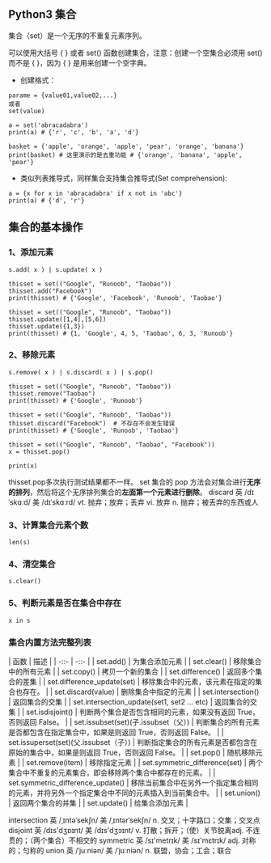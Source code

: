 ## Python3 集合

集合（set）是一个无序的不重复元素序列。

可以使用大括号 { } 或者 set() 函数创建集合，注意：创建一个空集合必须用 set() 而不是 { }，因为 { } 是用来创建一个空字典。

* 创建格式：
```
parame = {value01,value02,...}
或者
set(value)
```

```
a = set('abracadabra')
print(a) # {'r', 'c', 'b', 'a', 'd'}
```

```
basket = {'apple', 'orange', 'apple', 'pear', 'orange', 'banana'}
print(basket) # 这里演示的是去重功能 # {'orange', 'banana', 'apple', 'pear'}
```

* 类似列表推导式，同样集合支持集合推导式(Set comprehension):
```
a = {x for x in 'abracadabra' if x not in 'abc'}
print(a) # {'d', 'r'}
```

## 集合的基本操作

### 1、添加元素
```
s.add( x ) | s.update( x )
```

```
thisset = set(("Google", "Runoob", "Taobao"))
thisset.add("Facebook")
print(thisset) # {'Google', 'Facebook', 'Runoob', 'Taobao'}
```

```
thisset = set(("Google", "Runoob", "Taobao"))
thisset.update([1,4],[5,6])  
thisset.update({1,3})
print(thisset) # {1, 'Google', 4, 5, 'Taobao', 6, 3, 'Runoob'}
```

### 2、移除元素
```
s.remove( x ) | s.discard( x ) | s.pop() 
```
```
thisset = set(("Google", "Runoob", "Taobao"))
thisset.remove("Taobao")
print(thisset) # {'Google', 'Runoob'}
```

```
thisset = set(("Google", "Runoob", "Taobao"))
thisset.discard("Facebook")  # 不存在不会发生错误
print(thisset) # {'Google', 'Runoob', 'Taobao'}
```

```
thisset = set(("Google", "Runoob", "Taobao", "Facebook"))
x = thisset.pop()
 
print(x)
```
thisset.pop多次执行测试结果都不一样。
set 集合的 pop 方法会对集合进行**无序的排列**，然后将这个无序排列集合的**左面第一个元素进行删除**。
discard 英 /dɪˈskɑːd/  美 /dɪˈskɑːrd/  vt. 抛弃；放弃；丢弃 vi. 放弃 n. 抛弃；被丢弃的东西或人

### 3、计算集合元素个数
```
len(s)
```

### 4、清空集合
```
s.clear()
```

### 5、判断元素是否在集合中存在
```
x in s
```

### 集合内置方法完整列表
| 函数 | 描述 |
| -::- | -::- |
| set.add()  | 为集合添加元素 |
| set.clear()  | 移除集合中的所有元素 |
| set.copy()  | 拷贝一个新的集合 |
| set.difference() | 返回多个集合的差集 |
| set.difference_update(set) | 移除集合中的元素，该元素在指定的集合也存在。 |
| set.discard(value) | 删除集合中指定的元素 |
| set.intersection() | 返回集合的交集 |
| set.intersection_update(set1, set2 ... etc) | 返回集合的交集 |
| set.isdisjoint() | 判断两个集合是否包含相同的元素，如果没有返回 True，否则返回 False。 |
| set.issubset(set)(子.issubset（父）) | 判断集合的所有元素是否都包含在指定集合中，如果是则返回 True，否则返回 False。 |
| set.issuperset(set)(父.issubset（子）) | 判断指定集合的所有元素是否都包含在原始的集合中，如果是则返回 True，否则返回 False。 |
| set.pop() | 随机移除元素 |
| set.remove(item) | 移除指定元素 |
| set.symmetric_difference(set) | 两个集合中不重复的元素集合，即会移除两个集合中都存在的元素。 |
| set.symmetric_difference_update() | 移除当前集合中在另外一个指定集合相同的元素，并将另外一个指定集合中不同的元素插入到当前集合中。 |
| set.union() | 返回两个集合的并集 |
| set.update() | 给集合添加元素 |

intersection 英 /ˌɪntəˈsekʃn/  美 /ˌɪntərˈsekʃn/ n. 交叉；十字路口；交集；交叉点
disjoint 英 /dɪs'dʒɒɪnt/  美 /dɪs'dʒɔɪnt/ v. 打散；拆开；（使）关节脱离adj. 不连贯的；（两个集合）不相交的
symmetric 英 /sɪ'metrɪk/  美 /sɪ'mɛtrɪk/ adj. 对称的；匀称的
union 英 /ˈjuːniən/  美 /ˈjuːniən/ n. 联盟，协会；工会；联合